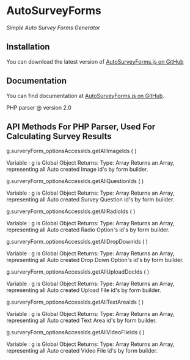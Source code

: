 # AutoSurveyForms



*Simple Auto Survey Forms Generator* 

## Installation

You can download the latest version of [AutoSurveyForms.js on GitHub](https://github.com/Alok0110/SurveyForms)


## Documentation

You can find documentation at [AutoSurveyForms.js on GitHub](https://github.com/Alok0110/SurveyForms).

PHP parser @ version 2.0


## API Methods For PHP Parser, Used For Calculating Survey Results

g.surveryForm_optionsAccessIds.getAllImageIds (  )

Variable : g is Global Object
Returns:
Type: Array
Returns an Array, representing all Auto created Image id's by form builder.



g.surveryForm_optionsAccessIds.getAllQuestionIds ( )

Variable : g is Global Object
Returns:
Type: Array
Returns an Array, representing all Auto created Survey Question id's by form builder.



g.surveryForm_optionsAccessIds.getAllRadioIds ( )

Variable : g is Global Object
Returns:
Type: Array
Returns an Array, representing all Auto created Radio Option's id's by form builder.



g.surveryForm_optionsAccessIds.getAllDropDownIds ( )

Variable : g is Global Object
Returns:
Type: Array
Returns an Array, representing all Auto created Drop Down Option's id's by form builder.



g.surveryForm_optionsAccessIds.getAllUploadDocIds ( )

Variable : g is Global Object
Returns:
Type: Array
Returns an Array, representing all Auto created Upload File id's by form builder.



g.surveryForm_optionsAccessIds.getAllTextAreaIds ( )

Variable : g is Global Object
Returns:
Type: Array
Returns an Array, representing all Auto created Text Area id's by form builder.



g.surveryForm_optionsAccessIds.getAllVideoFileIds ( )

Variable : g is Global Object
Returns:
Type: Array
Returns an Array, representing all Auto created Video File id's by form builder.